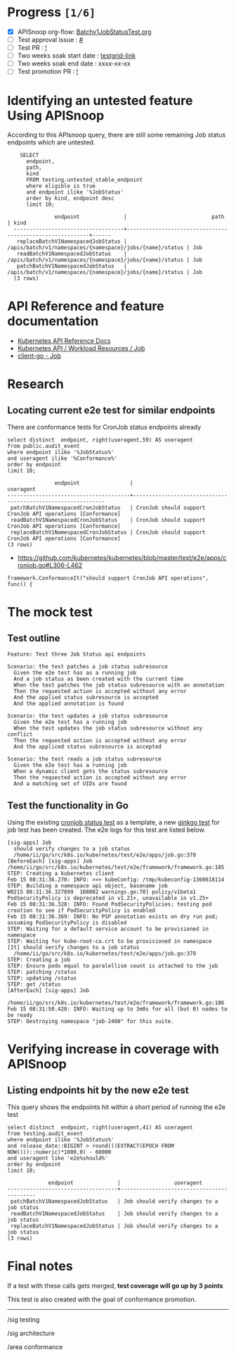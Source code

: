 # Progress <code>[1/6]</code>

- [x] APISnoop org-flow: [Batchv1JobStatusTest.org](https://github.com/apisnoop/ticket-writing/blob/master/Batchv1JobStatusTest.org)
- [ ] Test approval issue : [#](https://issues.k8s.io/)
- [ ] Test PR : [!](https://pr.k8s.io/)
- [ ] Two weeks soak start date : [testgrid-link](https://testgrid.k8s.io/)
- [ ] Two weeks soak end date : xxxx-xx-xx
- [ ] Test promotion PR : [!](https://pr.k8s.io/)

# Identifying an untested feature Using APISnoop

According to this APIsnoop query, there are still some remaining Job status endpoints which are untested.

```sql-mode
    SELECT
      endpoint,
      path,
      kind
      FROM testing.untested_stable_endpoint
      where eligible is true
      and endpoint ilike '%JobStatus'
      order by kind, endpoint desc
      limit 10;
```

```example
               endpoint              |                           path                           | kind
  -----------------------------------+----------------------------------------------------------+------
   replaceBatchV1NamespacedJobStatus | /apis/batch/v1/namespaces/{namespace}/jobs/{name}/status | Job
   readBatchV1NamespacedJobStatus    | /apis/batch/v1/namespaces/{namespace}/jobs/{name}/status | Job
   patchBatchV1NamespacedJobStatus   | /apis/batch/v1/namespaces/{namespace}/jobs/{name}/status | Job
  (3 rows)

```

# API Reference and feature documentation

- [Kubernetes API Reference Docs](https://kubernetes.io/docs/reference/kubernetes-api/)
- [Kubernetes API / Workload Resources / Job](https://kubernetes.io/docs/reference/kubernetes-api/workload-resources/job-v1/)
- [client-go - Job](https://github.com/kubernetes/client-go/blob/master/kubernetes/typed/batch/v1/job.go)

# Research

## Locating current e2e test for similar endpoints

There are conformance tests for CronJob status endpoints already

```sql-mode
select distinct  endpoint, right(useragent,59) AS useragent
from public.audit_event
where endpoint ilike '%JobStatus%'
and useragent ilike '%Conformance%'
order by endpoint
limit 10;
```

```example
               endpoint                |                          useragent
---------------------------------------+-------------------------------------------------------------
 patchBatchV1NamespacedCronJobStatus   | CronJob should support CronJob API operations [Conformance]
 readBatchV1NamespacedCronJobStatus    | CronJob should support CronJob API operations [Conformance]
 replaceBatchV1NamespacedCronJobStatus | CronJob should support CronJob API operations [Conformance]
(3 rows)

```

- <https://github.com/kubernetes/kubernetes/blob/master/test/e2e/apps/cronjob.go#L306-L462>

```
framework.ConformanceIt("should support CronJob API operations", func() {
```

# The mock test

## Test outline

```
Feature: Test three Job Status api endpoints

Scenario: the test patches a job status subresource
  Given the e2e test has as a running job
  And a job status as been created with the current time
  When the test patches the job status subresource with an annotation
  Then the requested action is accepted without any error
  And the applied status subresource is accepted
  And the applied annotation is found
```

```
Scenario: the test updates a job status subresource
  Given the e2e test has a running job
  When the test updates the job status subresource without any conflict
  Then the requested action is accepted without any error
  And the appliced status subresource is accepted
```

```
Scenario: the test reads a job status subresource
  Given the e2e test has a running job
  When a dynamic client gets the status subresource
  Then the requested action is accepted without any error
  And a matching set of UIDs are found
```

## Test the functionality in Go

Using the existing [cronjob status test](https://github.com/ii/kubernetes/blob/test-job-status/test/e2e/apps/job.go#L370-L425) as a template, a new [ginkgo test](https://github.com/ii/kubernetes/blob/test-job-status/test/e2e/apps/job.go#L370-L425) for job test has been created. The e2e logs for this test are listed below.

```
[sig-apps] Job
  should verify changes to a job status
  /home/ii/go/src/k8s.io/kubernetes/test/e2e/apps/job.go:370
[BeforeEach] [sig-apps] Job  /home/ii/go/src/k8s.io/kubernetes/test/e2e/framework/framework.go:185
STEP: Creating a kubernetes client
Feb 15 08:31:36.270: INFO: >>> kubeConfig: /tmp/kubeconfig-1360618114
STEP: Building a namespace api object, basename job
W0215 08:31:36.327899  108002 warnings.go:70] policy/v1beta1 PodSecurityPolicy is deprecated in v1.21+, unavailable in v1.25+
Feb 15 08:31:36.328: INFO: Found PodSecurityPolicies; testing pod creation to see if PodSecurityPolicy is enabled
Feb 15 08:31:36.369: INFO: No PSP annotation exists on dry run pod; assuming PodSecurityPolicy is disabled
STEP: Waiting for a default service account to be provisioned in namespace
STEP: Waiting for kube-root-ca.crt to be provisioned in namespace
[It] should verify changes to a job status
  /home/ii/go/src/k8s.io/kubernetes/test/e2e/apps/job.go:370
STEP: Creating a job
STEP: Ensure pods equal to paralellism count is attached to the job
STEP: patching /status
STEP: updating /status
STEP: get /status
[AfterEach] [sig-apps] Job
  /home/ii/go/src/k8s.io/kubernetes/test/e2e/framework/framework.go:186
Feb 15 08:31:50.420: INFO: Waiting up to 3m0s for all (but 0) nodes to be ready
STEP: Destroying namespace "job-2408" for this suite.
```

# Verifying increase in coverage with APISnoop

## Listing endpoints hit by the new e2e test

This query shows the endpoints hit within a short period of running the e2e test

```sql-mode
select distinct  endpoint, right(useragent,41) AS useragent
from testing.audit_event
where endpoint ilike '%JobStatus%'
and release_date::BIGINT > round(((EXTRACT(EPOCH FROM NOW()))::numeric)*1000,0) - 60000
and useragent like 'e2e%should%'
order by endpoint
limit 10;
```

```example
             endpoint              |                 useragent
-----------------------------------+-------------------------------------------
 patchBatchV1NamespacedJobStatus   | Job should verify changes to a job status
 readBatchV1NamespacedJobStatus    | Job should verify changes to a job status
 replaceBatchV1NamespacedJobStatus | Job should verify changes to a job status
(3 rows)

```

# Final notes

If a test with these calls gets merged, **test coverage will go up by 3 points**

This test is also created with the goal of conformance promotion.

---

/sig testing

/sig architecture

/area conformance
